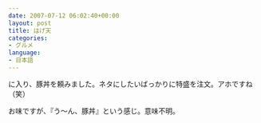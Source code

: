 ```yaml
---
date: 2007-07-12 06:02:40+00:00
layout: post
title: はげ天
categories:
- グルメ
language:
- 日本語
---
```


に入り、豚丼を頼みました。ネタにしたいばっかりに特盛を注文。アホですね（笑）

お味ですが、『う～ん、豚丼』という感じ。意味不明。
